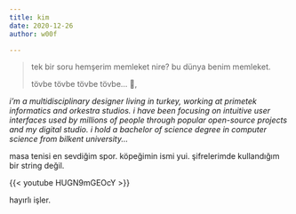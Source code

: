 ```yaml
---
title: kim
date: 2020-12-26
author: w00f

---
```

> tek bir soru hemşerim memleket nire? bu dünya benim memleket.
>
> tövbe tövbe tövbe tövbe... 👻,

_i’m a multidisciplinary designer living in turkey, working at primetek informatics and orkestra studios. i have been focusing on intuitive user interfaces used by millions of people through popular open-source projects and my digital studio. i hold a bachelor of science degree in computer science from bilkent university..._

masa tenisi en sevdiğim spor. köpeğimin ismi yui. şifrelerimde kullandığım bir string değil.

{{< youtube HUGN9mGEOcY >}}

hayırlı işler.